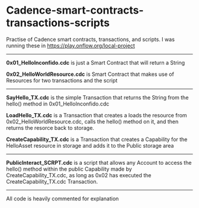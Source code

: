# Cadence-smart-contracts-transactions-scripts
Practise of Cadence smart contracts, transactions, and scripts. I was running these in https://play.onflow.org/local-project

---

**0x01_HelloInconfido.cdc** is just a Smart Contract that will return a String

**0x02_HelloWorldResource.cdc** is Smart Contract that makes use of Resources for two transactions and the script

---

**SayHello_TX.cdc** is the simple Transaction that returns the String from the hello() method in 0x01_HelloInconfido.cdc

**LoadHello_TX.cdc** is a Transaction that creates a loads the resource from 0x02_HelloWorldResource.cdc, calls the hello() method on it, and then returns the resorce back to storage.

**CreateCapability_TX.cdc** is a Transaction that creates a Capability for the HelloAsset resource in storage and adds it to the Public storage area

---

**PublicInteract_SCRPT.cdc** is a script that allows any Account to access the hello() method within the public Capability made by CreateCapability_TX.cdc, as long as 0x02 has executed the CreateCapability_TX.cdc Transaction.

---

All code is heavily commented for explanation
